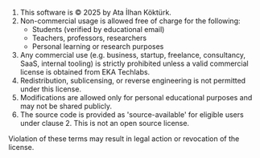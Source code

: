 1. This software is © 2025 by Ata İlhan Köktürk.
2. Non-commercial usage is allowed free of charge for the following:
   - Students (verified by educational email)
   - Teachers, professors, researchers
   - Personal learning or research purposes
3. Any commercial use (e.g. business, startup, freelance, consultancy, SaaS, internal tooling) is strictly prohibited unless a valid commercial license is obtained from EKA Techlabs.
4. Redistribution, sublicensing, or reverse engineering is not permitted under this license.
5. Modifications are allowed only for personal educational purposes and may not be shared publicly.
6. The source code is provided as 'source-available' for eligible users under clause 2. This is not an open source license.

Violation of these terms may result in legal action or revocation of the license.

